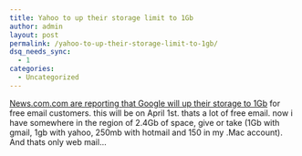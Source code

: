 ```yaml
---
title: Yahoo to up their storage limit to 1Gb
author: admin
layout: post
permalink: /yahoo-to-up-their-storage-limit-to-1gb/
dsq_needs_sync:
  - 1
categories:
  - Uncategorized
---
```

[News.com.com are reporting that Google will up their storage to 1Gb][1] for free email customers. this will be on April 1st. thats a lot of free email. now i have somewhere in the region of 2.4Gb of space, give or take (1Gb with gmail, 1gb with yahoo, 250mb with hotmail and 150 in my .Mac account). And thats only web mail&#8230;

 [1]: http://news.com.com/Yahoo+bolsters+e-mail+storage+to+1GB/2100-1032_3-5630773.html?part=rss&tag=5630773&subj=news